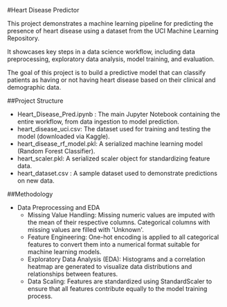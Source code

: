 #Heart Disease Predictor

This project demonstrates a machine learning pipeline for predicting 
the presence of heart disease using a dataset from the UCI Machine Learning Repository. 

It showcases key steps in a data science workflow, including data preprocessing, 
exploratory data analysis, model training, and evaluation.

The goal of this project is to build a predictive model that 
can classify patients as having or not having heart disease based on their clinical and demographic data.

##Project Structure

* Heart_Disease_Pred.ipynb : The main Jupyter Notebook containing the entire workflow, from data ingestion to model prediction.
* heart_disease_uci.csv: The dataset used for training and testing the model (downloaded via Kaggle).
* heart_disease_rf_model.pkl: A serialized machine learning model (Random Forest Classifier).
* heart_scaler.pkl: A serialized scaler object for standardizing feature data.
* heart_dataset.csv :  A sample dataset used to demonstrate predictions on new data.

##Methodology

* Data Preprocessing and EDA
   - Missing Value Handling: Missing numeric values are imputed with the mean of their respective columns. Categorical columns with missing values are filled with 'Unknown'.
   - Feature Engineering: One-hot encoding is applied to all categorical features to convert them into a numerical format suitable for machine learning models.
   - Exploratory Data Analysis (EDA): Histograms and a correlation heatmap are generated to visualize data distributions and relationships between features.
   - Data Scaling: Features are standardized using StandardScaler to ensure that all features contribute equally to the model training process.
  
  


